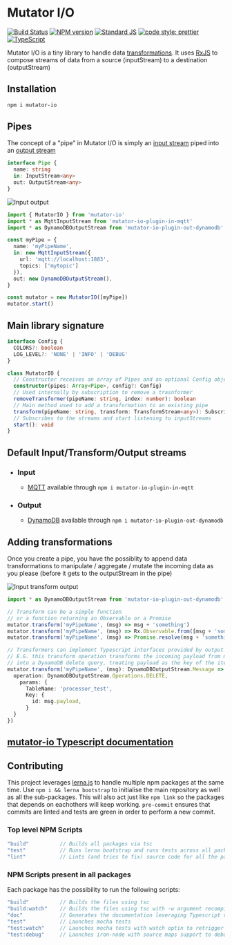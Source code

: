 # Mutator I/O

[![Build Status](https://travis-ci.org/AnalyticsFire/mutator-io.svg?branch=master)](https://travis-ci.org/AnalyticsFire/mutator-io)
[![NPM version](https://badge.fury.io/js/mutator-io.svg)](https://badge.fury.io/js/mutator-io)
[![Standard JS](https://img.shields.io/badge/code_style-standard-brightgreen.svg)](https://standardjs.com)
[![code style: prettier](https://img.shields.io/badge/code_style-prettier-ff69b4.svg)](https://github.com/prettier/prettier)
[![TypeScript](https://cdn.rawgit.com/ellerbrock/typescript-badges/6e8282b8/badges/version/typescript-v2.4.svg)](https://www.typescriptlang.org/docs/handbook/release-notes/typescript-2-4.html)

Mutator I/O is a tiny library to handle data [transformations](doc/transform-streams/transform-streams.md). It uses [RxJS](https://github.com/Reactive-Extensions/RxJS) to compose streams of data from a source (inputStream) to a destination (outputStream)

## Installation

```bash
npm i mutator-io
```

## Pipes
The concept of a "pipe" in Mutator I/O is simply an [input stream](doc/input-streams/input-streams.md) piped into an [output stream](doc/output-streams/output-streams.md)

```typescript
interface Pipe {
  name: string
  in: InputStream<any>
  out: OutputStream<any>
}
```

![Input output](../master/doc/assets/input-output.png?raw=true)

```typescript
import { MutatorIO } from 'mutator-io'
import * as MqttInputStream from 'mutator-io-plugin-in-mqtt'
import * as DynamoDBOutputStream from 'mutator-io-plugin-out-dynamodb'

const myPipe = {
  name: 'myPipeName',
  in: new MqttInputStream({
    url: 'mqtt://localhost:1883',
    topics: ['mytopic']
  }),
  out: new DynamoDBOutputStream(),
}

const mutator = new MutatorIO([myPipe])
mutator.start()
```

## Main library signature
```typescript
interface Config {
  COLORS?: boolean
  LOG_LEVEL?: 'NONE' | 'INFO' | 'DEBUG'
}

class MutatorIO {
  // Constructor receives an array of Pipes and an optional Config object
  constructor(pipes: Array<Pipe>, config?: Config)
  // Used internally by subscription to remove a trasnformer
  removeTransformer(pipeName: string, index: number): boolean
  // Main method used to add a transformation to an existing pipe
  transform(pipeName: string, transform: TransformStream<any>): Subscription
  // Subscribes to the streams and start listening to inputStreams
  start(): void
}
```

## Default Input/Transform/Output streams
  - ### Input
    - [MQTT](packages/mutator-io-plugin-in-mqtt/README.md) available through `npm i mutator-io-plugin-in-mqtt`
  - ### Output
    - [DynamoDB](packages/mutator-io-plugin-out-dynamodb/README.md) available through `npm i mutator-io-plugin-out-dynamodb`
## Adding transformations
Once you create a pipe, you have the possiblity to append data transformations to manipulate / aggregate / mutate the incoming data as you please (before it gets to the outputStream in the pipe)

![Input transform output](../master/doc/assets/input-transform-output.png?raw=true)

```typescript
import * as DynamoDBOutputStream from 'mutator-io-plugin-out-dynamodb'

// Transform can be a simple function
// or a function returning an Observable or a Promise
mutator.transform('myPipeName', (msg) => msg + 'something')
mutator.transform('myPipeName', (msg) => Rx.Observable.from([msg + 'something']))
mutator.transform('myPipeName', (msg) => Promise.resolve(msg + 'something else delayed'))

// Transformers can implement Typescript interfaces provided by output Streams
// E.G. this transform operation transforms the incoming payload from myPipeName
// into a DynamoDB delete query, treating payload as the key of the item to delete
mutator.transform('myPipeName', (msg): DynamoDBOutputStream.Message => {
  operation: DynamoDBOutputStream.Operations.DELETE,
    params: {
      TableName: 'processor_test',
      Key: {
        id: msg.payload,
      }
  }
})
```

## [mutator-io Typescript documentation](/packages/mutator-io/doc)

## Contributing

This project leverages [lerna.js](lernajs.io) to handle multiple npm packages at the same time. Use `npm i && lerna bootstrap` to initialise the main repository as well as all the sub-packages. This will also act just like `npm link` so the packages that depends on eachothers will keep working.
`pre-commit` ensures that commits are linted and tests are green in order to perform a new commit.

### Top level NPM Scripts
```javascript
"build"          // Builds all packages via tsc
"test"           // Runs lerna bootstrap and runs tests across all packages
"lint"           // Lints (and tries to fix) source code for all the packages
```
### NPM Scripts present in all packages
Each package has the possibility to run the following scripts:
```javascript
"build"          // Builds the files using tsc
"build:watch"    // Builds the files using tsc with -w argument recompile on change
"doc"            // Generates the documentation leveraging Typescript via Typedoc
"test"           // Launches mocha tests
"test:watch"     // Launches mocha tests with watch optin to retrigger on change
"test:debug"     // Launches iron-node with source maps support to debug tests
```
